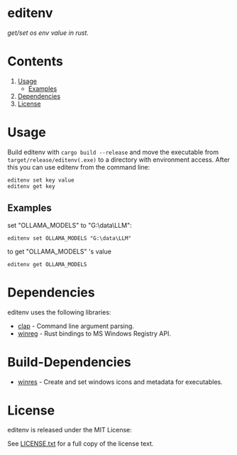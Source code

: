 # editenv

_get/set os env value in rust._

# Contents

1. [Usage](#usage)
   - [Examples](#examples)
2. [Dependencies](#Dependencies)
3. [License](#license)

# Usage

Build editenv with `cargo build --release` and move the executable from
`target/release/editenv(.exe)` to a directory with environment access. After this
you can use editenv from the command line:

```shell
editenv set key value
editenv get key
```

## Examples

set "OLLAMA_MODELS" to "G:\data\LLM":

```shell
editenv set OLLAMA_MODELS "G:\data\LLM"
```

to get "OLLAMA_MODELS" 's value

```shell
editenv get OLLAMA_MODELS
```

# Dependencies

editenv uses the following libraries:

- [clap](https://crates.io/crates/clap) - Command line argument parsing.
- [winreg](https://crates.io/crates/winreg) - Rust bindings to MS Windows Registry API.

# Build-Dependencies

- [winres](https://crates.io/crates/winres) - Create and set windows icons and metadata for executables.

# License

editenv is released under the MIT License:

See [LICENSE.txt](./LICENSE.txt) for a full copy of the license text.
